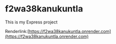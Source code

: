 # f2wa38kanukuntla

This is my Express project

Renderlink:[https://f2wa38kanukuntla.onrender.com](https://f2wa38kanukuntla.onrender.com)

